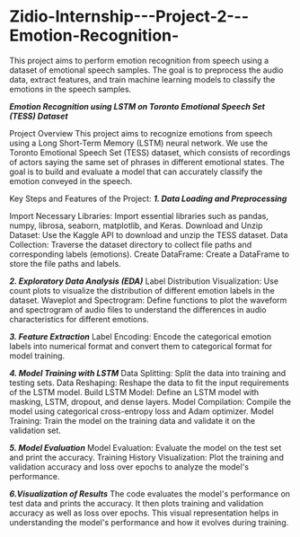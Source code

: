 # Zidio-Internship---Project-2---Emotion-Recognition-
This project aims to perform emotion recognition from speech using a dataset of emotional speech samples. The goal is to preprocess the audio data, extract features, and train machine learning models to classify the emotions in the speech samples. 


*****Emotion Recognition using LSTM on Toronto Emotional Speech Set (TESS) Dataset*****

Project Overview
This project aims to recognize emotions from speech using a Long Short-Term Memory (LSTM) neural network. We use the Toronto Emotional Speech Set (TESS) dataset, which consists of recordings of actors saying the same set of phrases in different emotional states. The goal is to build and evaluate a model that can accurately classify the emotion conveyed in the speech.

Key Steps and Features of the Project:
***1. Data Loading and Preprocessing***

Import Necessary Libraries: Import essential libraries such as pandas, numpy, librosa, seaborn, matplotlib, and Keras.
Download and Unzip Dataset: Use the Kaggle API to download and unzip the TESS dataset.
Data Collection: Traverse the dataset directory to collect file paths and corresponding labels (emotions).
Create DataFrame: Create a DataFrame to store the file paths and labels.

***2. Exploratory Data Analysis (EDA)***
Label Distribution Visualization: Use count plots to visualize the distribution of different emotion labels in the dataset.
Waveplot and Spectrogram: Define functions to plot the waveform and spectrogram of audio files to understand the differences in audio characteristics for different emotions.

***3. Feature Extraction***
Label Encoding: Encode the categorical emotion labels into numerical format and convert them to categorical format for model training.

***4. Model Training with LSTM***
Data Splitting: Split the data into training and testing sets.
Data Reshaping: Reshape the data to fit the input requirements of the LSTM model.
Build LSTM Model: Define an LSTM model with masking, LSTM, dropout, and dense layers.
Model Compilation: Compile the model using categorical cross-entropy loss and Adam optimizer.
Model Training: Train the model on the training data and validate it on the validation set.

***5. Model Evaluation***
Model Evaluation: Evaluate the model on the test set and print the accuracy.
Training History Visualization: Plot the training and validation accuracy and loss over epochs to analyze the model's performance.

***6.Visualization of Results***
The code evaluates the model's performance on test data and prints the accuracy. It then plots training and validation accuracy as well as loss over epochs. This visual representation helps in understanding the model's performance and how it evolves during training.
